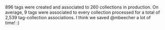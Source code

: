 896 tags were created and associated to 260 collections in production. On average, 9 tags were associated to every collection processed for a total of 2,539 tag-collection associations. I think we saved @mbeecher a lot of time! :)